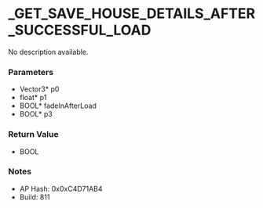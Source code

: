 # _GET_SAVE_HOUSE_DETAILS_AFTER_SUCCESSFUL_LOAD

No description available.

### Parameters
* Vector3* p0
* float* p1
* BOOL* fadeInAfterLoad
* BOOL* p3

### Return Value
* BOOL

### Notes
* AP Hash: 0x0xC4D71AB4
* Build: 811

